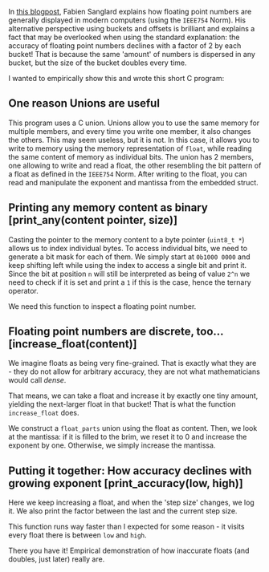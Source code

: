 In [this
blogpost](http://fabiensanglard.net/floating_point_visually_explained/), Fabien
Sanglard explains how floating point numbers are generally displayed in modern
computers (using the ``IEEE754`` Norm). His alternative perspective using
buckets and offsets is brilliant and explains a fact that may be
overlooked when using the standard explanation: the accuracy of floating point
numbers declines with a factor of 2 by each bucket!  That is because the same
'amount' of numbers is dispersed in any bucket, but the size of the bucket
doubles every time.

I wanted to empirically show this and wrote this short C program:

<script src="https://gist.github.com/barafael/49d58525be9ff7738d6a8dc281649642.js"></script>

## One reason Unions are useful

This program uses a C union. Unions allow you to use the same memory for
multiple members, and every time you write one member, it also changes the
others. This may seem useless, but it is not. In this case, it allows you to
write to memory using the memory representation of ``float``, while reading the
same content of memory as individual bits. The union has 2 members, one
allowing to write and read a float, the other resembling the bit pattern of a
float as defined in the ``IEEE754`` Norm. After writing to the float, you can
read and manipulate the exponent and mantissa from the embedded struct.

## Printing any memory content as binary [print_any(content pointer, size)]

Casting the pointer to the memory content to a byte pointer (``uint8_t *``)
allows us to index individual bytes. To access individual bits, we need to
generate a bit mask for each of them. We simply start at ``0b1000 0000`` and
keep shifting left while using the index to access a single bit and print it.
Since the bit at position ``n`` will still be interpreted as being of value ``2^n``
we need to check if it is set and print a ``1`` if this is the case, hence the
ternary operator.

We need this function to inspect a floating point number. 

## Floating point numbers are discrete, too... [increase_float(content)]

We imagine floats as being very fine-grained. That is exactly what they are -
they do not allow for arbitrary accuracy, they are not what mathematicians
would call _dense_.

That means, we can take a float and increase it by exactly one tiny amount,
yielding the next-larger float in that bucket! That is what the function
``increase_float`` does.

We construct a ``float_parts`` union using the float as content. Then, we look
at the mantissa: if it is filled to the brim, we reset it to 0 and increase the
exponent by one. Otherwise, we simply increase the mantissa.

## Putting it together: How accuracy declines with growing exponent [print_accuracy(low, high)]

Here we keep increasing a float, and when the 'step size' changes, we log it.
We also print the factor between the last and the current step size.

This function runs way faster than I expected for some reason - it visits every
float there is between ``low`` and ``high``.

There you have it! Empirical demonstration of how inaccurate floats (and
doubles, just later) really are.
